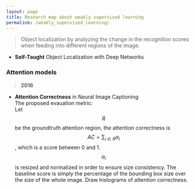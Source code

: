 ```yaml
---
layout: page
title: Research map about weakly supervised learning
permalink: /weakly_supervised_learning/
---
```



> Object localization by analyzing the change in the recognition scores when feeding into different regions of the image.

* **Self-Taught** Object Localization with Deep Networks  



### Attention models

> **2016**

* **Attention Correctness** in Neural Image Captioning  
    The proposed evauation metric:  
    Let $$R$$ be the groundtruth attention region, the attention correctness is $$AC=\sum_{i \in R} \alpha_{i}$$, which is a score between 0 and 1. $$\alpha_{i}$$ is resized and normalized in order to ensure size consistency. The baseline score is simply the percentage of the bounding box size over the size of the whole image. Draw histograms of attention correctness.  


